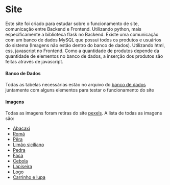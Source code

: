 # Site
Este site foi criado para estudar sobre o funcionamento de site, comunicação entre Backend e Frontend.
Utilizando python, mais especificamente a biblioteca flask no Backend. Existe uma comunicação com um banco de dados MySQL que possui todos os produtos e usuários do sistema (Imagens não estão dentro do banco de dados).
Utilizando html, css, javascript no Frontend. Como a quantidade de produtos depende da quantidade de elementos no banco de dados, a inserção dos produtos são feitas através de javascript.

#### Banco de Dados
Todas as tabelas necessárias estão no arquivo do [banco de dados](banco.sql) juntamente com alguns elementos para testar o funcionamento do site

#### Imagens
Todas as imagens foram retiras do site [pexels](https://www.pexels.com/).
A lista de todas as imagens são:
- [Abacaxi](https://www.pexels.com/photo/whole-pineapple-on-white-marble-surface-4195527/)
- [Romã](https://www.pexels.com/photo/ripe-pomegranate-on-metal-plate-on-white-table-4230630/)
- [Pêra](https://www.pexels.com/photo/delicious-dew-food-fresh-fruit-568471/)
- [Limão siciliano](https://www.pexels.com/pt-br/foto/abstrato-resumo-abstrair-aroma-4197821/)
- [Pedra](https://www.pexels.com/pt-br/foto/acessorio-arranjo-organizacao-combinacao-4040600/)
- [Faca](https://www.pexels.com/pt-br/foto/eletrodomestico-dispositivo-aparelho-preto-4226864/)
- [Cebola](https://www.pexels.com/photo/close-up-colors-farm-produce-fresh-244393/)
- [Lapiseira](https://www.pexels.com/photo/gray-white-click-pencil-159585/)
- [Logo](https://www.pexels.com/photo/goed-captcha-1337384/)
- [Carrinho e lupa](https://material.io/resources/icons/)
